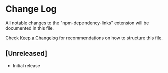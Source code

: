 # Change Log
All notable changes to the "npm-dependency-links" extension will be documented in this file.

Check [Keep a Changelog](http://keepachangelog.com/) for recommendations on how to structure this file.

## [Unreleased]
- Initial release